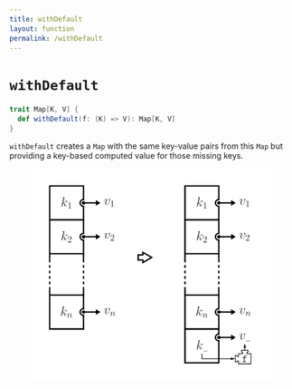 ```yaml
---
title: withDefault
layout: function
permalink: /withDefault
---
```


# `withDefault`

~~~ scala
trait Map[K, V] {
  def withDefault(f: (K) => V): Map[K, V]
}
~~~

`withDefault` creates a `Map` with the same key-value pairs from this `Map` but providing a key-based computed value for those missing keys.

<figure class="diagram">
  <img src="images/withDefault.svg" alt="withDefault function">
  <!-- <figcaption class="diagram-desc"></figcaption> -->
</figure>
